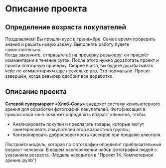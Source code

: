 # Описание проекта

## Определение возраста покупателей
Поздравляем! Вы прошли курс в тренажёре. Самое время проверить знания и решить новую задачу. Выполнять работу будете самостоятельно.  
Когда закончите, отправьте её на проверку ревьюеру: он пришлёт комментарии в течение суток. После этого нужно доработать проект и пройти повторную проверку. 
Скорее всего, вы будете дорабатывать кейс по комментариям ещё несколько раз. Это нормально. 
Проект завершён, когда ревьюер одобрит все доработки. 

## Описание проекта

**Сетевой супермаркет «Хлеб-Соль»** внедряет систему компьютерного зрения для обработки фотографий покупателей. Фотофиксация в прикассовой зоне поможет определять возраст клиентов, чтобы:
- Анализировать покупки и предлагать товары, которые могут заинтересовать покупателей этой возрастной группы;
- Контролировать добросовестность кассиров при продаже алкоголя.

*Постройте модель*, которая по фотографии определит приблизительный возраст человека. В вашем распоряжении набор фотографий людей с указанием возраста. (Модель находится в "Проект 14. Компютерное зрение.ipynb")